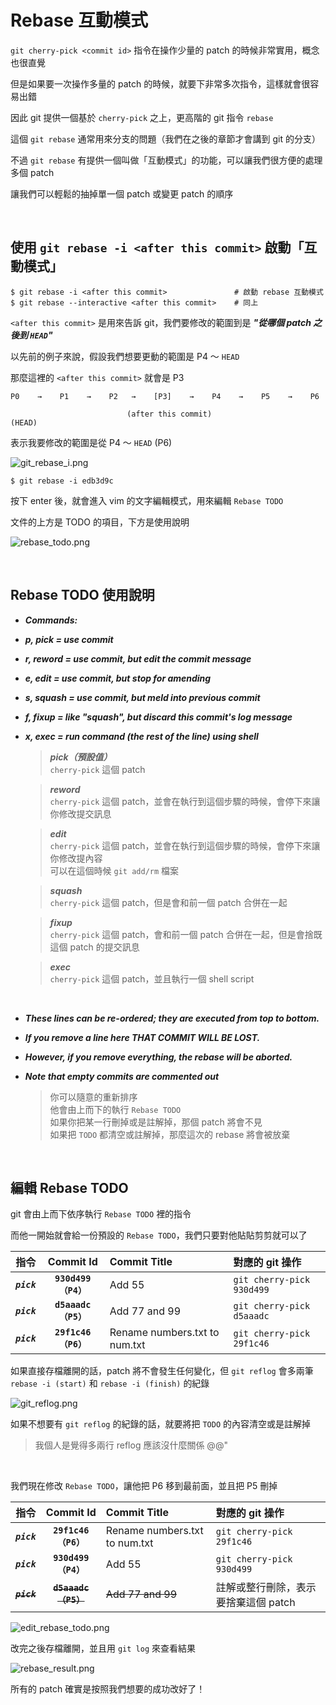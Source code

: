 # Rebase 互動模式

`git cherry-pick <commit id>` 指令在操作少量的 patch 的時候非常實用，概念也很直覺

但是如果要一次操作多量的 patch 的時候，就要下非常多次指令，這樣就會很容易出錯

因此 git 提供一個基於 `cherry-pick` 之上，更高階的 git 指令 `rebase`

這個 `git rebase` 通常用來分支的問題（我們在之後的章節才會講到 git 的分支）

不過 `git rebase` 有提供一個叫做「互動模式」的功能，可以讓我們很方便的處理多個 patch

讓我們可以輕鬆的抽掉單一個 patch 或變更 patch 的順序

<br>

## 使用 `git rebase -i <after this commit>` 啟動「互動模式」

    $ git rebase -i <after this commit>               # 啟動 rebase 互動模式
    $ git rebase --interactive <after this commit>    # 同上

`<after this commit>` 是用來告訴 git，我們要修改的範圍到是 ___"從哪個 patch 之後到 `HEAD`"___

以先前的例子來說，假設我們想要更動的範圍是 P4 ～ `HEAD`

那麼這裡的 `<after this commit>` 就會是 P3

```
P0    →    P1    →    P2   →    [P3]    →    P4    →    P5    →    P6

                          (after this commit)                     (HEAD)
```

表示我要修改的範圍是從 P4 ～ `HEAD` (P6)

![git_rebase_i.png](rebase_interactive/git_rebase_i.png)

    $ git rebase -i edb3d9c

按下 enter 後，就會進入 vim 的文字編輯模式，用來編輯 `Rebase TODO`

文件的上方是 TODO 的項目，下方是使用說明

![rebase_todo.png](rebase_interactive/rebase_todo.png)

<br>

## Rebase TODO 使用說明

* ___Commands:___
* ___p, pick = use commit___
* ___r, reword = use commit, but edit the commit message___
* ___e, edit = use commit, but stop for amending___
* ___s, squash = use commit, but meld into previous commit___
* ___f, fixup = like "squash", but discard this commit's log message___
* ___x, exec = run command (the rest of the line) using shell___

    > ___pick（預設值）___<br>`cherry-pick` 這個 patch<br>

    > ___reword___<br>`cherry-pick` 這個 patch，並會在執行到這個步驟的時候，會停下來讓你修改提交訊息

    > ___edit___<br>`cherry-pick` 這個 patch，並會在執行到這個步驟的時候，會停下來讓你修改提內容<br>
    > 可以在這個時候 `git add/rm` 檔案

    > ___squash___<br>`cherry-pick` 這個 patch，但是會和前一個 patch 合併在一起

    > ___fixup___<br>`cherry-pick` 這個 patch，會和前一個 patch 合併在一起，但是會捨既這個 patch 的提交訊息

    > ___exec___<br>`cherry-pick` 這個 patch，並且執行一個 shell script

<br>

* ___These lines can be re-ordered; they are executed from top to bottom.___
* ___If you remove a line here THAT COMMIT WILL BE LOST.___
* ___However, if you remove everything, the rebase will be aborted.___
* ___Note that empty commits are commented out___

    > 你可以隨意的重新排序<br>
    > 他會由上而下的執行 `Rebase TODO`<br>
    > 如果你把某一行刪掉或是註解掉，那個 patch 將會不見<br>
    > 如果把 `TODO` 都清空或註解掉，那麼這次的 rebase 將會被放棄

<br>

## 編輯 Rebase TODO

git 會由上而下依序執行 `Rebase TODO` 裡的指令

而他一開始就會給一份預設的 `Rebase TODO`，我們只要對他貼貼剪剪就可以了

| 指令 | Commit Id | Commit Title | 對應的 git 操作 |
| :---: | :---: | :--- | :--- |
| ___`pick`___ | __`930d499（P4）`__ | Add 55 | `git cherry-pick 930d499` |
| ___`pick`___ | __`d5aaadc（P5）`__ | Add 77 and 99 | `git cherry-pick d5aaadc` |
| ___`pick`___ | __`29f1c46（P6）`__ | Rename numbers.txt to num.txt | `git cherry-pick 29f1c46` |

如果直接存檔離開的話，patch 將不會發生任何變化，但 `git reflog` 會多兩筆 `rebase -i (start)` 和 `rebase -i (finish)` 的紀錄

![git_reflog.png](rebase_interactive/git_reflog.png)

如果不想要有 `git reflog` 的紀錄的話，就要將把 `TODO` 的內容清空或是註解掉

> 我個人是覺得多兩行 reflog 應該沒什麼關係 @@"

<br>

我們現在修改 `Rebase TODO`，讓他把 P6 移到最前面，並且把 P5 刪掉

| 指令 | Commit Id | Commit Title | 對應的 git 操作 |
| :---: | :---: | :--- | :--- |
| ___`pick`___ | __`29f1c46（P6）`__ | Rename numbers.txt to num.txt | `git cherry-pick 29f1c46` |
| ___`pick`___ | __`930d499（P4）`__ | Add 55 | `git cherry-pick 930d499` |
| ~~___`pick`___~~ | ~~__`d5aaadc（P5）`__~~ | ~~Add 77 and 99~~ | 註解或整行刪除，表示要捨棄這個 patch |

![edit_rebase_todo.png](rebase_interactive/edit_rebase_todo.png)

改完之後存檔離開，並且用 `git log` 來查看結果

![rebase_result.png](rebase_interactive/rebase_result.png)

所有的 patch 確實是按照我們想要的成功改好了！
